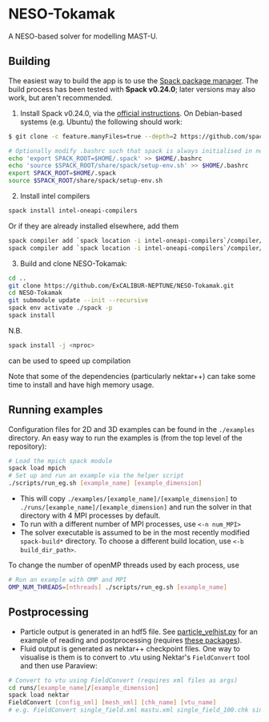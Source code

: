 # NESO-Tokamak
A NESO-based solver for modelling MAST-U.

## Building
The easiest way to build the app is to use the [Spack package manager](https://spack.readthedocs.io/en/latest/index.html).
The build process has been tested with **Spack v0.24.0**; later versions may also work, but aren't recommended.

1. Install Spack v0.24.0, via the [official instructions](https://spack.readthedocs.io/en/latest/getting_started.html#installation).
On Debian-based systems (e.g. Ubuntu) the following should work:

```bash
$ git clone -c feature.manyFiles=true --depth=2 https://github.com/spack/spack.git

# Optionally modify .bashrc such that spack is always initialised in new shells
echo 'export SPACK_ROOT=$HOME/.spack' >> $HOME/.bashrc
echo 'source $SPACK_ROOT/share/spack/setup-env.sh' >> $HOME/.bashrc
export SPACK_ROOT=$HOME/.spack
source $SPACK_ROOT/share/spack/setup-env.sh
```
2. Install intel compilers
```bash
spack install intel-oneapi-compilers
```
Or if they are already installed elsewhere, add them
```bash
spack compiler add `spack location -i intel-oneapi-compilers`/compiler/latest/linux/bin/intel64
spack compiler add `spack location -i intel-oneapi-compilers`/compiler/latest/linux/bin
```

3. Build and clone NESO-Tokamak:
```bash
cd ..
git clone https://github.com/ExCALIBUR-NEPTUNE/NESO-Tokamak.git
cd NESO-Tokamak
git submodule update --init --recursive
spack env activate ./spack -p
spack install
```
N.B.
```bash
spack install -j <nproc>
```
can be used to speed up compilation

Note that some of the dependencies (particularly nektar++) can take some time to install and have high memory usage.

## Running examples
Configuration files for 2D and 3D examples can be found in the `./examples` directory.
An easy way to run the examples is (from the top level of the repository):
```bash
# Load the mpich spack module
spack load mpich
# Set up and run an example via the helper script
./scripts/run_eg.sh [example_name] [example_dimension]
```

- This will copy `./examples/[example_name]/[example_dimension]` to `./runs/[example_name]/[example_dimension]` and run the solver in that directory with 4 MPI processes by default.
- To run with a different number of MPI processes, use `<-n num_MPI> `
- The solver executable is assumed to be in the most recently modified `spack-build*` directory. To choose a different build location, use `<-b build_dir_path>`.

To change the number of openMP threads used by each process, use
```bash
# Run an example with OMP and MPI
OMP_NUM_THREADS=[nthreads] ./scripts/run_eg.sh [example_name]
```

## Postprocessing
- Particle output is generated in an hdf5 file. See [particle_velhist.py](./postproc/particle_velhist.py) for an example of reading and postprocessing (requires [these packages](./postproc/requirements.txt)).
- Fluid output is generated as nektar++ checkpoint files. One way to visualise is them is to convert to .vtu using Nektar's `FieldConvert` tool and then use Paraview:
```bash
# Convert to vtu using FieldConvert (requires xml files as args)
cd runs/[example_name]/[example_dimension]
spack load nektar
FieldConvert [config_xml] [mesh_xml] [chk_name] [vtu_name]
# e.g. FieldConvert single_field.xml mastu.xml single_field_100.chk single_field.vtu
``` 
